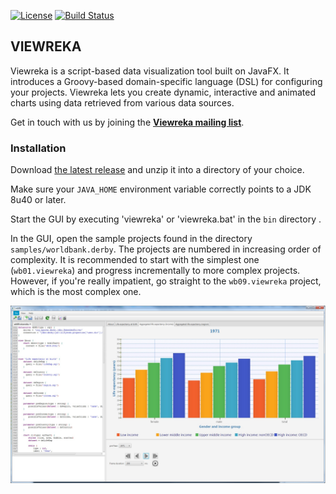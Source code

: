[![License](https://img.shields.io/badge/License-Apache%202.0-blue.svg)](https://github.com/viewreka/viewreka/blob/master/LICENSE)
[![Build Status](https://img.shields.io/travis/viewreka/viewreka/master.svg?label=Build)](https://travis-ci.org/viewreka/viewreka)
## VIEWREKA ##

Viewreka is a script-based data visualization tool built on JavaFX. It introduces a Groovy-based domain-specific language (DSL) for configuring your projects. Viewreka lets you create dynamic, interactive and animated charts using data retrieved from various data sources.

Get in touch with us by joining the **[Viewreka mailing list](https://groups.google.com/forum/#!forum/viewreka)**.

### Installation ###

Download [the latest release](https://github.com/viewreka/viewreka/releases/download/v0.2.0/viewreka-0.2.0.zip) and unzip it into a directory of your choice.

Make sure your `JAVA_HOME` environment variable correctly points to a JDK 8u40 or later.

Start the GUI by executing 'viewreka' or 'viewreka.bat' in the `bin` directory .

In the GUI, open the sample projects found in the directory `samples/worldbank.derby`. The projects are numbered in increasing order of complexity. It is recommended to start with the simplest one (`wb01.viewreka`) and progress incrementally to more complex projects. However, if you're really impatient, go straight to the `wb09.viewreka` project, which is the most complex one.

![](https://github.com/viewreka/viewreka/raw/master/doc/img/screenshot.jpg)
